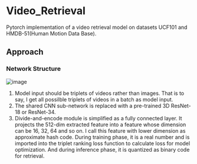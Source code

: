 # Video_Retrieval
Pytorch implementation of a video retrieval model on datasets UCF101 and HMDB-51(Human Motion Data Base).

## Approach

### Network Structure

![image](https://user-images.githubusercontent.com/67732424/172331358-4644f229-2e55-4e94-a567-84116fb39dea.png)

1. Model input should be triplets of videos rather than images. That is to say, I get all possilble triplets of videos in a batch as model input.
2. The shared CNN sub-network is replaced with a pre-trained 3D ResNet-18 or  ResNet-34.
3. Divide-and-encode module is simplified as a fully connected layer. It projects the 512-dim extracted feature into a feature whose dimension can be 16, 32, 64 and so on. I call this feature with lower dimension as approximate hash code. During training phase, it is a real number and is imported into the triplet ranking loss function to calculate loss for model optimization. And during inference phase, it is quantized as binary code for retrieval.

